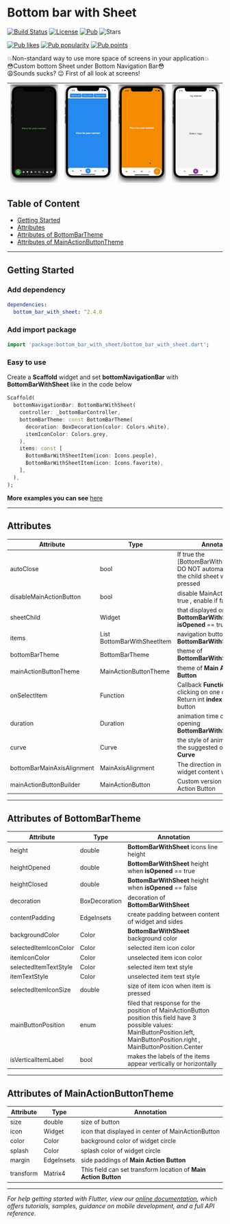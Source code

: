 <h1> Bottom bar with Sheet </h1>

<p align ="Left"> 

 [![Build Status](https://img.shields.io/endpoint.svg?url=https%3A%2F%2Factions-badge.atrox.dev%2FFrezyx%2Fbottom_bar_with_sheet%2Fbadge%3Fref%3Dmaster&style=flat)](https://actions-badge.atrox.dev/Frezyx/bottom_bar_with_sheet/goto?ref=master) [![License](https://img.shields.io/github/license/Frezyx/bottom_bar_with_sheet)](https://opensource.org/licenses/MIT) [![Pub](https://img.shields.io/pub/v/bottom_bar_with_sheet.svg)](https://pub.dartlang.org/packages/bottom_bar_with_sheet)
![Stars](https://img.shields.io/github/stars/Frezyx/bottom_bar_with_sheet?style=social) 
</p>
<p>
  <a href="https://pub.dev/packages/bottom_bar_with_sheet/score"><img src="https://badges.bar/bottom_bar_with_sheet/likes" alt="Pub likes"></a>
  <a href="https://pub.dev/packages/bottom_bar_with_sheet/score"><img src="https://badges.bar/bottom_bar_with_sheet/popularity" alt="Pub popularity"></a>
  <a href="https://pub.dev/packages/bottom_bar_with_sheet/score"><img src="https://badges.bar/bottom_bar_with_sheet/pub%20points" alt="Pub points"></a>
</p>



💥Non-standard way to use more space of screens in your application💥<br>
😳Custom bottom Sheet under Bottom Navigation Bar😳<br>
😩Sounds sucks? 😉 First of all look at screens!

| ![Image](https://github.com/Frezyx/bottom_bar_with_sheet/blob/master/example/rep_files/e1.gif?raw=true) | ![Image](https://github.com/Frezyx/bottom_bar_with_sheet/blob/master/example/rep_files/e2.gif?raw=true) | ![Image](https://github.com/Frezyx/bottom_bar_with_sheet/blob/master/example/rep_files/e3.gif?raw=true) | ![Image](https://github.com/Frezyx/bottom_bar_with_sheet/blob/master/example/rep_files/e4.gif?raw=true) | 
| :------------: | :------------: | :------------: | :------------: |


## Table of Content

- [Getting Started](#getting-started)
- [Attributes](#attributes)
- [Attributes of BottomBarTheme](#attributes-of-bottombartheme)
- [Attributes of MainActionButtonTheme](#attributes-of-mainactionbuttontheme)

---

## Getting Started

### Add dependency

```yaml
dependencies:
  bottom_bar_with_sheet: ^2.4.0
```

### Add import package

```dart
import 'package:bottom_bar_with_sheet/bottom_bar_with_sheet.dart';
```

### Easy to use

Create a **Scaffold** widget and set **bottomNavigationBar** with **BottomBarWithSheet** like in the code below

```dart
Scaffold(
  bottomNavigationBar: BottomBarWithSheet(
    controller: _bottomBarController,
    bottomBarTheme: const BottomBarTheme(
      decoration: BoxDecoration(color: Colors.white),
      itemIconColor: Colors.grey,
    ),
    items: const [
      BottomBarWithSheetItem(icon: Icons.people),
      BottomBarWithSheetItem(icon: Icons.favorite),
    ],
  ),
);
```

**More examples you can see** [here](https://github.com/Frezyx/bottom_bar_with_sheet/tree/master/example/lib)

---

## Attributes

| Attribute  | Type | Annotation |
| ------------- | ------------- | ------------- |
| autoClose | bool | If true the [BottomBarWithSheetItem]'s DO NOT automatically close the child sheet when pressed |
| disableMainActionButton | bool | disable MainActionButton if true , enable if false |
| sheetChild | Widget | that displayed on bottom of **BottomBarWithSheet** when **isOpened** == true |
| items | List BottomBarWithSheetItem | navigation buttons of **BottomBarWithSheet** |
| bottomBarTheme | BottomBarTheme | theme of **BottomBarWithSheet** |
| mainActionButtonTheme | MainActionButtonTheme | theme of **Main Action Button** |
| onSelectItem | Function | Callback **Function** works by clicking on one of **items** Return int **index** of selected button |
| duration | Duration | animation time of closing / opening **BottomBarWithSheet** |
| curve | Curve | the style of animation from the suggested ones of **Curve** |
| bottomBarMainAxisAlignment | MainAxisAlignment | The direction in which the widget content will line up |
| mainActionButtonBuilder | MainActionButton | Custom version of Main Action Button |
---
## Attributes of BottomBarTheme

| Attribute  | Type | Annotation |
| ------------- | ------------- | ------------- |
| height | double | **BottomBarWithSheet** icons line height |
| heightOpened | double | **BottomBarWithSheet** height when **isOpened** == true |
| heightClosed | double | **BottomBarWithSheet** height when **isOpened** == false |
| decoration | BoxDecoration | decoration of **BottomBarWithSheet** |
| contentPadding | EdgeInsets | create padding between content of widget and sides |
| backgroundColor | Color | **BottomBarWithSheet** background color |
| selectedItemIconColor | Color | selected item icon color |
| itemIconColor | Color | unselected item icon color |
| selectedItemTextStyle | Color | selected item text style |
| itemTextStyle | Color | unselected item text style |
| selectedItemIconSize | double | size of item icon when item is pressed |
| mainButtonPosition | enum | filed that response for the position of MainActionButton position this field have 3 possible values: MainButtonPosition.left, MainButtonPosition.right , MainButtonPosition.Center | 
| isVerticalItemLabel | bool | makes the labels of the items appear vertically or horizontally |

---

## Attributes of MainActionButtonTheme

| Attribute  | Type | Annotation |
| ------------- | ------------- | ------------- |
| size | double | size of button |
| icon | Widget | icon that displayed in center of MainActionButton |
| color | Color | background color of widget circle |
| splash | Color | splash color of widget circle |
| margin | EdgeInsets | side paddings of **Main Action Button** |
| transform | Matrix4 | This field can set transform location of **Main Action Button** |

---
*For help getting started with Flutter, view our 
[online documentation](https://flutter.dev/docs), which offers tutorials, 
samples, guidance on mobile development, and a full API reference.*
